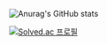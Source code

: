 

![Anurag's GitHub stats](https://github-readme-stats.vercel.app/api?username=GijeongKim98&show_icons=true&theme=merko)

[![Solved.ac 프로필](http://mazassumnida.wtf/api/generate_badge?boj=kkj9818)](https://solved.ac/kkj9818)

<!--
**GijeongKim98/GijeongKim98** is a ✨ _special_ ✨ repository because its `README.md` (this file) appears on your GitHub profile.

Here are some ideas to get you started:

- 🔭 I’m currently working on ...
- 🌱 I’m currently learning ...
- 👯 I’m looking to collaborate on ...
- 🤔 I’m looking for help with ...
- 💬 Ask me about ...
- 📫 How to reach me: ...
- 😄 Pronouns: ...
- ⚡ Fun fact: ...
-->
